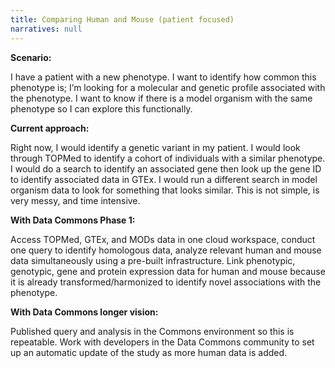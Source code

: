```yaml
---
title: Comparing Human and Mouse (patient focused)
narratives: null
---
```

**Scenario:**

I have a patient with a new phenotype. I want to identify how common
this phenotype is; I’m looking for a molecular and genetic profile
associated with the phenotype. I want to know if there is a model
organism with the same phenotype so I can explore this functionally.

**Current approach:**

Right now, I would identify a genetic variant in my patient. I would
look through TOPMed to identify a cohort of individuals with a similar
phenotype. I would do a search to identify an associated gene then
look up the gene ID to identify associated data in GTEx. I would run a
different search in model organism data to look for something that
looks similar. This is not simple, is very messy, and time intensive.

**With Data Commons Phase 1:**

Access TOPMed, GTEx, and MODs data in one cloud workspace, conduct one
query to identify homologous data, analyze relevant human and mouse
data simultaneously using a pre-built infrastructure. Link phenotypic,
genotypic, gene and protein expression data for human and mouse
because it is already transformed/harmonized to identify novel
associations with the phenotype.

**With Data Commons longer vision:**

Published query and analysis in the Commons environment so this is
repeatable. Work with developers in the Data Commons community to set
up an automatic update of the study as more human data is added.